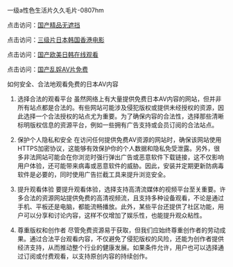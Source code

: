 一级a性色生活片久久毛片-0807hm

点击访问：<a href="https://heiliaoxqkkct.pages.dev">国产精品无遮挡</a>

点击访问：<a href="https://heiliaoga6s9v.pages.dev">三级片日本韩国香港电影</a>

点击访问：<a href="https://heiliao2dmwwy.pages.dev">国产欧美日韩在线观看</a>

点击访问：<a href="https://heiliaowzu4ur.pages.dev">国产乱婬AV片免费</a>

如何安全、合法地观看免费的日本AV内容
1. 选择合法的观看平台
虽然网络上有大量提供免费日本AV内容的网站，但并非所有站点都是合法的。有些网站可能涉及侵犯版权或提供未经授权的资源，因此选择一个合法授权的站点尤为重要。为了确保内容的合法性，选择那些清晰标明版权信息的资源平台，例如一些拥有广告支持或会员订阅的合法站点。

2. 保护个人隐私和安全
在访问任何提供免费AV资源的网站时，确保该网站使用HTTPS加密协议，这能够有效保护你的个人数据和隐私免受泄露。另外，很多非法网站可能会在你浏览时强行弹出广告或恶意软件下载链接，这不仅影响用户体验，还可能带来病毒或恶意软件的威胁。因此，安装并定期更新防病毒软件是必要的，同时使用广告拦截工具来提升浏览安全。

3. 提升观看体验
要提升观看体验，选择支持高清流媒体的视频平台至关重要。许多合法的资源网站提供免费的高清视频流，且支持多种设备观看，不论是通过手机、平板还是电脑，都能流畅播放。此外，某些平台还提供了社区功能，用户可以分享和讨论内容，这样不仅增加了娱乐性，也能提升观众粘性。

4. 尊重版权和创作者
尽管免费资源易于获取，但我们应始终尊重创作者的劳动成果。通过合法平台观看内容，不仅避免了侵犯版权的风险，还能为创作者提供经济支持，从而推动整个行业的健康发展。如果条件允许，用户也可以选择通过订阅或付费观看，以支持原创内容的持续创作。

<span style="display:none;">[Canonical link](https://github.com/mua246/896544 ）</span>

